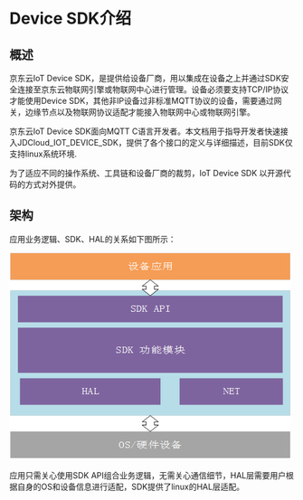 # Device SDK介绍

## 概述

京东云IoT Device SDK，是提供给设备厂商，用以集成在设备之上并通过SDK安全连接至京东云物联网引擎或物联网中心进行管理。设备必须要支持TCP/IP协议才能使用Device SDK，其他非IP设备过非标准MQTT协议的设备，需要通过网关，边缘节点以及物联网协议适配才能接入物联网中心或物联网引擎。

京东云IoT Device SDK面向MQTT C语言开发者。本文档用于指导开发者快速接入JDCloud_IOT_DEVICE_SDK，提供了各个接口的定义与详细描述，目前SDK仅支持linux系统环境.

为了适应不同的操作系统、工具链和设备厂商的裁剪，IoT Device SDK 以开源代码的方式对外提供。

## 架构

应用业务逻辑、SDK、HAL的关系如下图所示：

![SDK产品框架](../../../../image/IoT/IoT-DeviceSDK/Framework.png)

应用只需关心使用SDK API组合业务逻辑，无需关心通信细节，HAL层需要用户根据自身的OS和设备信息进行适配，SDK提供了linux的HAL层适配。


